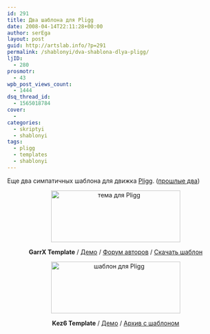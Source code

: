 ```yaml
---
id: 291
title: Два шаблона для Pligg
date: 2008-04-14T22:11:28+00:00
author: serEga
layout: post
guid: http://artslab.info/?p=291
permalink: /shablonyi/dva-shablona-dlya-pligg/
ljID:
  - 280
prosmotr:
  - 43
wpb_post_views_count:
  - 1444
dsq_thread_id:
  - 1565018784
cover:
  -
categories:
  - skriptyi
  - shablonyi
tags:
  - pligg
  - templates
  - shablonyi
---
```

Еще два симпатичных шаблона для движка <a title="о движке Pligg" href="http://www.mircms.ru/2008/02/13/php-dug-sozday-svoy-digg/" target="_blank">Pligg</a>. (<a title="шаблоны для движка pligg" href="http://artslab.info/?p=157" target="_blank">прошлые два</a>)

<p style="text-align: center;">
  <p style="text-align: center;">
    <a class="lightview" href="http://googledrive.com/host/0B9lHVSSSdxdxd0hjdUdmRzY3Tjg/garrx_pligg_template.jpg"><img class="alignnone size-medium wp-image-293" title="garrx_pligg_template" src="http://googledrive.com/host/0B9lHVSSSdxdxd0hjdUdmRzY3Tjg/garrx_pligg_template-300x120.jpg" alt="тема для Pligg" width="300" height="120" srcset="http://googledrive.com/host/0B9lHVSSSdxdxd0hjdUdmRzY3Tjg/garrx_pligg_template-300x120.jpg 300w, http://googledrive.com/host/0B9lHVSSSdxdxd0hjdUdmRzY3Tjg/garrx_pligg_template.jpg 500w" sizes="(max-width: 300px) 100vw, 300px" /></a> <strong></strong>
  </p>

  <p style="text-align: center;">
    <strong>GarrX Template</strong> / <a href="http://www.socialxd.com/" target="_blank">Демо</a> / <a href="http://www.devhunters.com/pligg-templates/1266-free-pliggtemplate-our-1st-one-offered.html" target="_blank">Форум авторов</a> / <a href="http://www.box.net/shared/c029m25gkw" target="_self">Скачать шаблон</a>
  </p>

  <p style="text-align: center;">
    <a href="http://www.box.net/shared/c029m25gkw" target="_self"></a> <a class="lightview" href="http://googledrive.com/host/0B9lHVSSSdxdxd0hjdUdmRzY3Tjg/kez6_pligg_template.jpg"><img class="aligncenter size-medium wp-image-292" title="kez6_pligg_template" src="http://googledrive.com/host/0B9lHVSSSdxdxd0hjdUdmRzY3Tjg/kez6_pligg_template-300x120.jpg" alt="шаблон для Pligg" width="300" height="120" srcset="http://googledrive.com/host/0B9lHVSSSdxdxd0hjdUdmRzY3Tjg/kez6_pligg_template-300x120.jpg 300w, http://googledrive.com/host/0B9lHVSSSdxdxd0hjdUdmRzY3Tjg/kez6_pligg_template.jpg 500w" sizes="(max-width: 300px) 100vw, 300px" /></a> <strong></strong>
  </p>

  <p style="text-align: center;">
    <strong>Kez6 Template</strong> / <a href="http://www.kez6.com/settemplate.php?template=Kez6" target="_blank">Демо</a> / <a href="http://www.poxline.com/2007/12/06/kez6-pligg-template-free-cool/" target="_blank">Архив с шаблоном</a>
  </p>